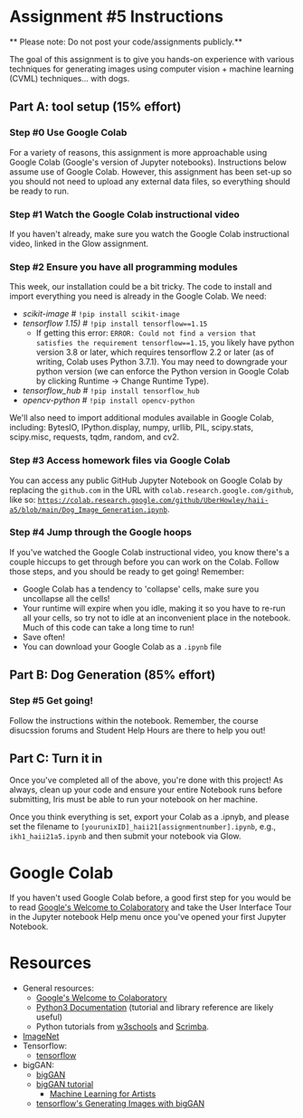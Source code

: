 # Assignment #5 Instructions
** Please note: Do not post your code/assignments publicly.**

The goal of this assignment is to give you hands-on experience with various techniques for generating images using computer vision + machine learning (CVML) techniques… with dogs.


## Part A: tool setup (15% effort)

### Step #0 Use Google Colab
For a variety of reasons, this assignment is more approachable using Google Colab (Google's version of Jupyter notebooks). Instructions below assume use of Google Colab. However, this assignment has been set-up so you should not need to upload any external data files, so everything should be ready to run.

### Step #1 Watch the Google Colab instructional video
If you haven't already, make sure you watch the Google Colab instructional video, linked in the Glow assignment.

### Step #2 Ensure you have all programming modules 
This week, our installation could be a bit tricky. The code to install and import everything you need is already in the Google Colab. We need:
* _scikit-image_ # `!pip install scikit-image`
* _tensorflow 1.15)_ # `!pip install tensorflow==1.15`
  * If getting this error: `ERROR: Could not find a version that satisfies the requirement tensorflow==1.15`, you likely have python version 3.8 or later, which requires tensorflow 2.2 or later (as of writing, Colab uses Python 3.7.1). You may need to downgrade your python version (we can enforce the Python version in Google Colab by clicking Runtime -> Change Runtime Type).
* _tensorflow_hub_ # `!pip install tensorflow_hub`
* _opencv-python_ # `!pip install opencv-python`

We'll also need to import additional modules available in Google Colab, including: BytesIO, IPython.display, numpy, urllib, PIL, scipy.stats, scipy.misc, requests, tqdm, random, and cv2. 

### Step #3 Access homework files via Google Colab
You can access any public GitHub Jupyter Notebook on Google Colab by replacing the `github.com` in the URL with `colab.research.google.com/github`, like so: [`https://colab.research.google.com/github/UberHowley/haii-a5/blob/main/Dog_Image_Generation.ipynb`](https://colab.research.google.com/github/UberHowley/haii-a5/blob/main/Dog_Image_Generation.ipynb).

### Step #4 Jump through the Google hoops
If you've watched the Google Colab instructional video, you know there's a couple hiccups to get through before you can work on the Colab. Follow those steps, and you should be ready to get going! Remember:
* Google Colab has a tendency to 'collapse' cells, make sure you uncollapse all the cells!
* Your runtime will expire when you idle, making it so you have to re-run all your cells, so try not to idle at an inconvenient place in the notebook. Much of this code can take a long time to run!
* Save often!
* You can download your Google Colab as a `.ipynb` file

## Part B: Dog Generation (85% effort)

### Step #5 Get going!
Follow the instructions within the notebook. Remember, the course disucssion forums and Student Help Hours are there to help you out!

## Part C: Turn it in
Once you've completed all of the above, you're done with this project! As always, clean up your code and ensure your entire Notebook runs before submitting, Iris must be able to run your notebook on her machine.

Once you think everything is set, export your Colab as a .ipnyb, and please set the filename to `[yourunixID]_haii21[assignmentnumber].ipynb`, e.g., `ikh1_haii21a5.ipynb` and then submit your notebook via Glow.

# Google Colab
If you haven't used Google Colab before, a good first step for you would be to read [Google's Welcome to Colaboratory](https://colab.research.google.com/notebooks/intro.ipynb?utm_source=scs-index) and take the User Interface Tour in the Jupyter notebook Help menu once you've opened your first Jupyter Notebook.

# Resources
- General resources: 
    * [Google's Welcome to Colaboratory](https://colab.research.google.com/notebooks/intro.ipynb?utm_source=scs-index)
    * [Python3 Documentation](https://docs.python.org/3/index.html) (tutorial and library reference are likely useful)
    * Python tutorials from [w3schools](https://www.w3schools.com/python/) and [Scrimba](https://scrimba.com/learn/python).
- [ImageNet](http://www.image-net.org/)
- Tensorflow:
  * [tensorflow](https://www.tensorflow.org/)
- bigGAN:
  * [bigGAN](https://tfhub.dev/deepmind/biggan-128/2)
  * [bigGAN tutorial](https://colab.research.google.com/drive/1rqDwIddy0eunhhV8yrznG4SNiB5XWFJJ)
    * [Machine Learning for Artists](https://ml4a.github.io/)
  * [tensorflow's Generating Images with bigGAN](https://www.tensorflow.org/hub/tutorials/biggan_generation_with_tf_hub)
